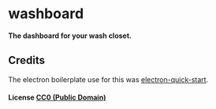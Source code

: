 # washboard

**The dashboard for your wash closet.**

## Credits

The electron boilerplate use for this was 
[electron-quick-start](https://github.com/electron/electron-quick-start).

#### License [CC0 (Public Domain)](LICENSE.md)

